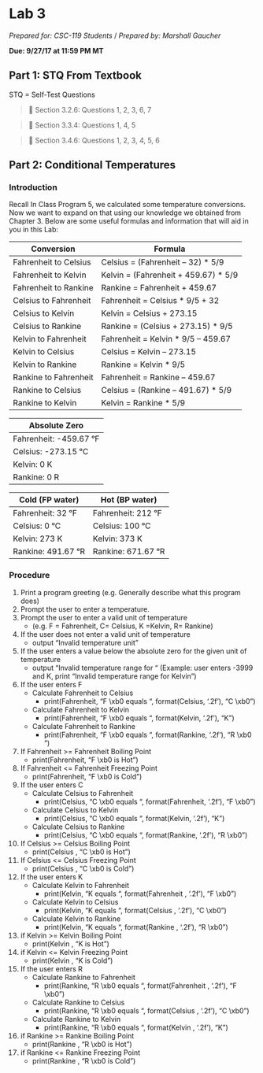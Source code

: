 # Lab 3
_Prepared for: CSC-119 Students_ /
_Prepared by: Marshall Gaucher_

**Due: 9/27/17 at 11:59 PM MT**

## Part 1: STQ From Textbook
STQ = Self-Test Questions

> :blue_book: Section 3.2.6: Questions 1, 2, 3, 6, 7

> :blue_book: Section 3.3.4: Questions 1, 4, 5

> :blue_book: Section 3.4.6: Questions 1, 2, 3, 4, 5, 6

## Part 2: Conditional Temperatures
### Introduction
Recall In Class Program 5, we calculated some temperature conversions. Now we want to expand on
that using our knowledge we obtained from Chapter 3. Below are some useful formulas and information
that will aid in you in this Lab:

| Conversion | Formula |
| --- | --- |
| Fahrenheit to Celsius | Celsius = (Fahrenheit – 32) * 5/9 |
| Fahrenheit to Kelvin | Kelvin = (Fahrenheit + 459.67) * 5/9 |
| Fahrenheit to Rankine| Rankine = Fahrenheit + 459.67 |
| Celsius to Fahrenheit| Fahrenheit = Celsius * 9/5 + 32 |
| Celsius to Kelvin | Kelvin = Celsius + 273.15 |
| Celsius to Rankine| Rankine = (Celsius + 273.15) * 9/5 |
| Kelvin to Fahrenheit| Fahrenheit = Kelvin * 9/5 – 459.67 |
| Kelvin to Celsius | Celsius = Kelvin – 273.15 |
| Kelvin to Rankine | Rankine = Kelvin * 9/5 |
| Rankine to Fahrenheit | Fahrenheit = Rankine – 459.67 |
| Rankine to Celsius | Celsius = (Rankine – 491.67) * 5/9 |
| Rankine to Kelvin | Kelvin = Rankine * 5/9 |

| Absolute Zero |
| --- |
| Fahrenheit: -459.67 ᵒF |
| Celsius: -273.15 ᵒC |
| Kelvin: 0 K |
| Rankine: 0 R |

| Cold (FP water) | Hot (BP water) |
| --- | --- |
| Fahrenheit: 32 ᵒF | Fahrenheit: 212 ᵒF
| Celsius: 0 ᵒC | Celsius: 100 ᵒC |
| Kelvin: 273 K | Kelvin: 373 K |
| Rankine: 491.67 ᵒR | Rankine: 671.67 ᵒR |

### Procedure

1. Print a program greeting (e.g. Generally describe what this program does)
2. Prompt the user to enter a temperature.
3. Prompt the user to enter a valid unit of temperature
   - (e.g. F = Fahrenheit, C= Celsius, K =Kelvin, R= Rankine)
4. If the user does not enter a valid unit of temperature
   - output “Invalid temperature unit”
5. If the user enters a value below the absolute zero for the given unit of temperature
   - output “Invalid temperature range for <temp unit> “
     (Example: user enters -3999 and K, print “Invalid temperature range for Kelvin”)
6. If the user enters F
   - Calculate Fahrenheit to Celsius
     - print(Fahrenheit, “F \xb0 equals “, format(Celsius, ‘.2f’), “C \xb0”)
   - Calculate Fahrenheit to Kelvin
     - print(Fahrenheit, “F \xb0 equals “, format(Kelvin, ‘.2f’), “K”)
   - Calculate Fahrenheit to Rankine
     - print(Fahrenheit, “F \xb0 equals “, format(Rankine, ‘.2f’), “R \xb0 ”)
7. If Fahrenheit >= Fahrenheit Boiling Point
   - print(Fahrenheit, “F \xb0 is Hot”)
8. If Fahrenheit <= Fahrenheit Freezing Point
   - print(Fahrenheit, “F \xb0 is Cold”)
9. If the user enters C
   - Calculate Celsius to Fahrenheit
     - print(Celsius, “C \xb0 equals “, format(Fahrenheit, ‘.2f’), “F \xb0”)
   - Calculate Celsius to Kelvin
     - print(Celsius, “C \xb0 equals “, format(Kelvin, ‘.2f’), “K”)
   - Calculate Celsius to Rankine
     - print(Celsius, “C \xb0 equals “, format(Rankine, ‘.2f’), “R \xb0”)
10. If Celsius >= Celsius Boiling Point
    - print(Celsius , “C \xb0 is Hot”)
11. If Celsius <= Celsius Freezing Point
    - print(Celsius , “C \xb0 is Cold”)
12. If the user enters K
    - Calculate Kelvin to Fahrenheit
      - print(Kelvin, “K equals “, format(Fahrenheit , ‘.2f’), “F \xb0”)
    - Calculate Kelvin to Celsius
      - print(Kelvin, “K equals “, format(Celsius , ‘.2f’), “C \xb0”)
    - Calculate Kelvin to Rankine
      - print(Kelvin, “K equals “, format(Rankine , ‘.2f’), “R \xb0”)
13. if Kelvin >= Kelvin Boiling Point
    - print(Kelvin , “K is Hot”)
14. if Kelvin <= Kelvin Freezing Point
    - print(Kelvin , “K is Cold”)
15. If the user enters R
    - Calculate Rankine to Fahrenheit
      - print(Rankine, “R \xb0 equals “, format(Fahrenheit , ‘.2f’), “F \xb0”)
    - Calculate Rankine to Celsius
      - print(Rankine, “R \xb0 equals “, format(Celsius , ‘.2f’), “C \xb0”)
    - Calculate Rankine to Kelvin
      - print(Rankine, “R \xb0 equals “, format(Kelvin , ‘.2f’), “K”)
16. if Rankine >= Rankine Boiling Point
    - print(Rankine , “R \xb0 is Hot”)
17. if Rankine <= Rankine Freezing Point
    - print(Rankine , “R \xb0 is Cold”)

